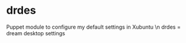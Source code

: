 # drdes
Puppet module to configure my default settings in Xubuntu
\n drdes = dream desktop settings

